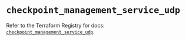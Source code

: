 # `checkpoint_management_service_udp`

Refer to the Terraform Registry for docs: [`checkpoint_management_service_udp`](https://registry.terraform.io/providers/checkpointsw/checkpoint/2.11.0/docs/resources/management_service_udp).
